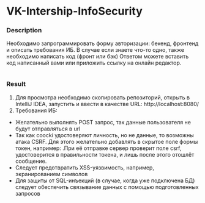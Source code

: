 # VK-Intership-InfoSecurity
### Description
Необходимо запрограммировать форму авторизации: бекенд, фронтенд и описать требования ИБ.
В случае если знаете что-то одно, также необходимо написать код (фронт или бэк)
Ответом можете вставить код написанный вами или приложить ссылку на онлайн редактор.

<img alt="" src="https://davmedia.test.tech-mail.ru/editor_uploads/2023/04/13/auth_m4M18sW.png" >

### Result
1) Для просмотра необходимо скопировать репозиторий, открыть в IntelliJ IDEA, запустить и ввести в качестве URL: http://localhost:8080/
2) Требования ИБ:
* Желательно выполнять POST запрос, так данные пользователя не будут отправляться в url
* Так как coocki удостоверяют личность, но не данные, то возможны атака CSRF. Для этого желательно добавлять в скрытое поле формы токен, например:
<input type="hidden" name="csrf" value="1234:5ad02792a3285252e524ccadeeda3401">.При её отправке сервер проверит поле csrf, удостоверится в правильности токена, 
и лишь после этого отошлёт сообщение.
* Следует предотвратить XSS-уязвимость, например, экранированием символов
* Для защиты от SQL-инъекций (в случае, когда уже подключена БД) следует обеспечить связывание данных с помощью подготовленных запросов
